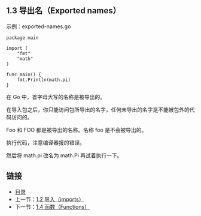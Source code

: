 ## 1.3 导出名（Exported names）

示例：exported-names.go

	package main

	import (
		"fmt"
		"math"
	)

	func main() {
		fmt.Println(math.pi)
	}

在 Go 中，首字母大写的名称是被导出的。

在导入包之后，你只能访问包所导出的名字，任何未导出的名字是不能被包外的代码访问的。

Foo 和 FOO 都是被导出的名称。名称 foo 是不会被导出的。

执行代码，注意编译器报的错误。

然后将 math.pi 改名为 math.Pi 再试着执行一下。

## 链接
* [目录](https://github.com/alphaeye/go-zh/blob/master/tour/directory.md)
* 上一节：[1.2 导入（imports）](https://github.com/alphaeye/go-zh/blob/master/tour/01.02.md)
* 下一节：[1.4 函数（Functions）](https://github.com/alphaeye/go-zh/blob/master/tour/01.04.md)
